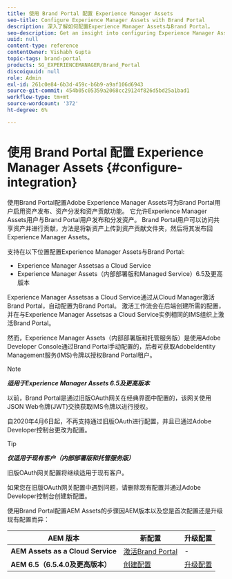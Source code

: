```yaml
---
title: 使用 Brand Portal 配置 Experience Manager Assets
seo-title: Configure Experience Manager Assets with Brand Portal
description: 深入了解如何配置Experience Manager Assets与Brand Portal。
seo-description: Get an insight into configuring Experience Manager Assets with Brand Portal.
uuid: null
content-type: reference
contentOwner: Vishabh Gupta
topic-tags: brand-portal
products: SG_EXPERIENCEMANAGER/Brand_Portal
discoiquuid: null
role: Admin
exl-id: 261c0e84-6b3d-459c-b6b9-a9af106d6943
source-git-commit: 454b05c05359a2068cc29124f826d5bd25a1bad1
workflow-type: tm+mt
source-wordcount: '372'
ht-degree: 6%

---
```


# 使用 Brand Portal 配置 Experience Manager Assets {#configure-integration}

使用Brand Portal配置Adobe Experience Manager Assets可为Brand Portal用户启用资产发布、资产分发和资产贡献功能。 它允许Experience Manager Assets用户与Brand Portal用户发布和分发资产。 Brand Portal用户可以访问共享资产并进行贡献，方法是将新资产上传到资产贡献文件夹，然后将其发布回Experience Manager Assets。

支持在以下位置配置Experience Manager Assets与Brand Portal:

* Experience Manager Assetsas a Cloud Service
* Experience Manager Assets（内部部署版和Managed Service）6.5及更高版本

Experience Manager Assetsas a Cloud Service通过从Cloud Manager激活Brand Portal，自动配置为Brand Portal。 激活工作流会在后端创建所需的配置，并在与Experience Manager Assetsas a Cloud Service实例相同的IMS组织上激活Brand Portal。

然而，Experience Manager Assets（内部部署版和托管服务版）是使用Adobe Developer Console通过Brand Portal手动配置的，后者可获取AdobeIdentity Management服务(IMS)令牌以授权Brand Portal租户。

>[!NOTE]
>
>***适用于Experience Manager Assets 6.5及更高版本***
>
>以前，Brand Portal是通过旧版OAuth网关在经典界面中配置的，该网关使用JSON Web令牌(JWT)交换获取IMS令牌以进行授权。
>
>自2020年4月6日起，不再支持通过旧版OAuth进行配置，并且已通过Adobe Developer控制台更改为配置。


>[!TIP]
>
>***仅适用于现有客户（内部部署版和托管服务版）***
>
>旧版OAuth网关配置将继续适用于现有客户。
>
>如果您在旧版OAuth网关配置中遇到问题，请删除现有配置并通过Adobe Developer控制台创建新配置。

使用Brand Portal配置AEM Assets的步骤因AEM版本以及您是首次配置还是升级现有配置而异：

| **AEM 版本** | **新配置** | **升级配置** |
|---|---|---|
| **AEM Assets as a Cloud Service** | [激活Brand Portal](https://experienceleague.adobe.com/docs/experience-manager-cloud-service/assets/brand-portal/configure-aem-assets-with-brand-portal.html) | - |
| **AEM 6.5（6.5.4.0及更高版本）** | [创建配置](https://experienceleague.adobe.com/docs/experience-manager-65/assets/brandportal/configure-aem-assets-with-brand-portal.html) | [升级配置](https://experienceleague.adobe.com/docs/experience-manager-65/assets/brandportal/configure-aem-assets-with-brand-portal.html#upgrade-integration-65) |
